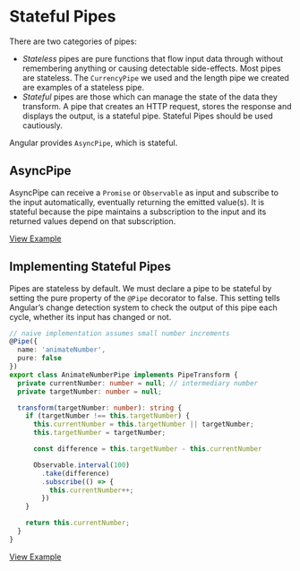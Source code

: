 # Stateful Pipes

There are two categories of pipes:

* _Stateless_ pipes are pure functions that flow input data through without remembering anything or causing detectable side-effects. Most pipes are stateless. The `CurrencyPipe` we used and the length pipe we created are examples of a stateless pipe.
* _Stateful_ pipes are those which can manage the state of the data they transform. A pipe that creates an HTTP request, stores the response and displays the output, is a stateful pipe. Stateful Pipes should be used cautiously.

Angular provides `AsyncPipe`, which is stateful.

## AsyncPipe

AsyncPipe can receive a `Promise` or `Observable` as input and subscribe to the input automatically, eventually returning the emitted value\(s\). It is stateful because the pipe maintains a subscription to the input and its returned values depend on that subscription.

[View Example](https://stackblitz.com/github/rangle/angular-book-examples/tree/feat-pure-impure-pipes)

## Implementing Stateful Pipes

Pipes are stateless by default. We must declare a pipe to be stateful by setting the pure property of the `@Pipe` decorator to false. This setting tells Angular’s change detection system to check the output of this pipe each cycle, whether its input has changed or not.

```typescript
// naive implementation assumes small number increments
@Pipe({
  name: 'animateNumber',
  pure: false
})
export class AnimateNumberPipe implements PipeTransform {
  private currentNumber: number = null; // intermediary number
  private targetNumber: number = null;

  transform(targetNumber: number): string {
    if (targetNumber !== this.targetNumber) {
      this.currentNumber = this.targetNumber || targetNumber;
      this.targetNumber = targetNumber;

      const difference = this.targetNumber - this.currentNumber

      Observable.interval(100)
        .take(difference)
        .subscribe(() => {
          this.currentNumber++;
        })
    }

    return this.currentNumber;
  }
}
```

[View Example](https://stackblitz.com/github/rangle/angular-book-examples/tree/feat-pure-impure-pipes)

